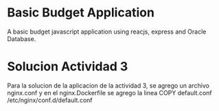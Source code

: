 # Basic Budget Application
A basic budget javascript application using reacjs, express and Oracle Database.

# Solucion Actividad 3
Para la solucion de la aplicacion de la actividad 3, se agrego un archivo nginx.conf y en el nginx.Dockerfile se agrego la linea COPY default.conf /etc/nginx/conf.d/default.conf